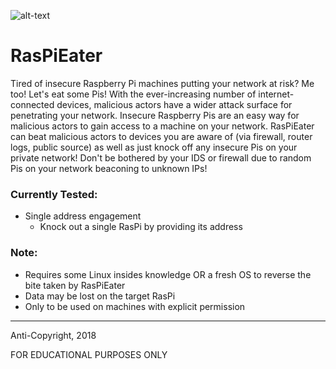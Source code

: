 ![alt-text](https://s3.us-east-2.amazonaws.com/www.yojiwatanabe.com/github/images/raspieater_loadscreen.jpeg)

# RasPiEater
Tired of insecure Raspberry Pi machines putting your network at risk? Me too! Let's eat some Pis! With the ever-increasing number of internet-connected devices, malicious actors have a wider attack surface for penetrating your network. Insecure Raspberry Pis are an easy way for malicious actors to gain access to a machine on your network.
RasPiEater can beat malicious actors to devices you are aware of (via firewall, router logs, public source) as well as just knock off any insecure Pis on your private network! Don't be bothered by your IDS or firewall due to random Pis on your network beaconing to unknown IPs!

### Currently Tested:
- Single address engagement
  - Knock out a single RasPi by providing its address

### Note:
- Requires some Linux insides knowledge OR a fresh OS to reverse the bite taken by RasPiEater
- Data may be lost on the target RasPi
- Only to be used on machines with explicit permission

----------------------------------
Anti-Copyright, 2018

FOR EDUCATIONAL PURPOSES ONLY
